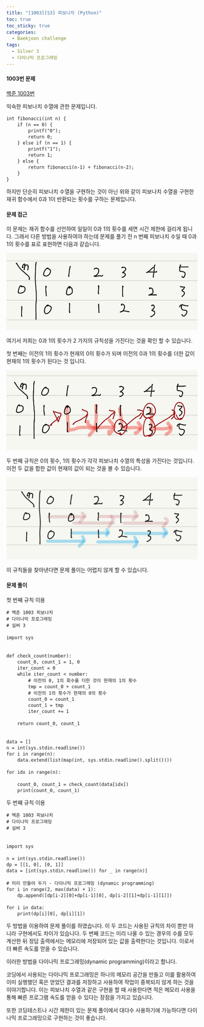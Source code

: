 ```yaml
---
title: "[1003][S3] 피보나치 (Python)"
toc: true
toc_sticky: true
categories:
  - Baekjoon challenge
tags:
  - Silver 3
  - 다이나믹 프로그래밍
---
```


#### 1003번 문제

[백준 1003번](https://www.acmicpc.net/problem/1003)

익숙한 피보나치 수열에 관한 문제입니다.

```
int fibonacci(int n) {
    if (n == 0) {
        printf("0");
        return 0;
    } else if (n == 1) {
        printf("1");
        return 1;
    } else {
        return fibonacci(n‐1) + fibonacci(n‐2);
    }
}
```

하지만 단순히 피보나치 수열을 구현하는 것이 아닌 위와 같이 피보나치 수열을 구현한 재귀 함수에서 0과 1이 반환되는 횟수를 구하는 문제입니다.

#### 문제 접근

이 문제는 재귀 함수를 선언하여 일일이 0과 1의 횟수를 세면 시간 제한에 걸리게 됩니다. 그래서 다른 방법을 사용하여야 하는데 문제를 풀기 전 n 번째 피보나치 수일 때 0과 1의 횟수를 표로 표현하면 다음과 같습니다.

![](https://github.com/Jihackstory/Jihackstory.github.io/blob/main/assets/images/BJ_1003_1.jpg?raw=true)



여기서 저희는 0과 1의 횟수가 2 가지의 규칙성을 가진다는 것을 확인 할 수 있습니다. 

첫 번째는 이전의 1의 횟수가 현재의 0의 횟수가 되며 이전의 0과 1의 횟수를 더한 값이 현재의 1의 횟수가 된다는 것 입니다.

![](https://github.com/Jihackstory/Jihackstory.github.io/blob/main/assets/images/BJ_1003_2.jpg?raw=true)



두 번째 규칙은  0의 횟수, 1의 횟수가 각각 피보나치 수열의 특성을 가진다는 것입니다. 이전 두 값을 합한 값이 현재의 값이 되는 것을 볼 수 있습니다.

![](https://github.com/Jihackstory/Jihackstory.github.io/blob/main/assets/images/BJ_1003_3.jpg?raw=true)



이 규칙들을 찾아낸다면 문제 풀이는 어렵지 않게 할 수 있습니다.



#### 문제 풀이

첫 번째 규칙 이용

```
# 백준 1003 피보나치
# 다이나믹 프로그래밍
# 실버 3

import sys


def check_count(number):
    count_0, count_1 = 1, 0
    iter_count = 0
    while iter_count < number:
		# 이전의 0, 1의 회수를 더한 것이 현재의 1의 횟수
        tmp = count_0 + count_1
        # 이전의 1의 횟수가 현재의 0의 횟수
        count_0 = count_1
        count_1 = tmp
        iter_count += 1

    return count_0, count_1


data = []
n = int(sys.stdin.readline())
for i in range(n):
    data.extend(list(map(int, sys.stdin.readline().split())))

for idx in range(n):

    count_0, count_1 = check_count(data[idx])
    print(count_0, count_1)
```



두 번째 규칙 이용

```
# 백준 1003 피보나치
# 다이나믹 프로그래밍
# 실버 3


import sys

n = int(sys.stdin.readline())
dp = [[1, 0], [0, 1]]
data = [int(sys.stdin.readline()) for _ in range(n)]

# 미리 만들어 두기 - 다이나믹 프로그래밍 (dynamic programming)
for i in range(2, max(data) + 1):
    dp.append([dp[i-2][0]+dp[i-1][0], dp[i-2][1]+dp[i-1][1]])

for i in data:
    print(dp[i][0], dp[i][1])

```



두 방법을 이용하여 문제 풀이를 하였습니다. 이 두 코드는 사용된 규칙의 차이 뿐만 아니라 구현에서도 차이가 있습니다. 두 번째 코드는 미리 나올 수 있는 경우의 수를 모두 계산한 뒤 정답 출력에서는 메모리에 저장되어 있는 값을 출력한다는 것입니다. 이로서 더 빠른 속도를 얻을 수 있습니다. 

이러한 방법을 다이나믹 프로그래밍(dynamic programming)이라고 합니다.

코딩에서 사용되는 다이나믹 프로그래밍은 하나의 메모리 공간을 만들고 이를 활용하여 이미 실행했던 혹은 얻었던 결과를 저장하고 사용하여 작업이 중복되지 않게 하는 것을 이야기합니다. 이는 피보나치 수열과 같은 구현을 할 때 사용한다면 적은 메모리 사용을 통해 빠른 프로그램 속도를 얻을 수 있다는 장점을 가지고 있습니다.

또한 코딩테스트나 시간 제한이 있는 문제 풀이에서 대다수 사용하기에 가능하다면 다이나믹 프로그래밍으로 구현하는 것이 좋습니다.